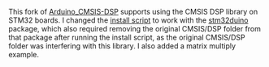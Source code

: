 This fork of [Arduino\_CMSIS-DSP](https://github.com/arduino-libraries/Arduino_CMSIS-DSP)
supports using the CMSIS DSP library on STM32 boards.   I changed the
[install script](create-library.sh) to work with the 
[stm32duino](https://github.com/stm32duino/Arduino_Core_STM32) package, which also required
removing the original CMSIS/DSP folder from that package after running the install
script, as the original CMSIS/DSP folder was interfering with this library.  I
also added a matrix multiply example.
